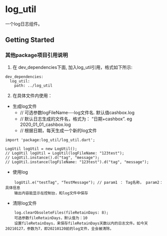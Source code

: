 # log_util

一个log日志组件。
## Getting Started

### 其他package项目引用说明
1. 在 dev_dependencies下面, 加入log_util引用，格式如下所示:
```
dev_dependencies:
  log_util:
    path: ../log_util
```
2. 在具体文件内使用：
-   生成log文件
    -   // 可选参数logFileName---log文件名.      默认值cashbox.log
    -   // 默认日志生成的文件名，格式为： “日期+cashbox”. eg 2020_01_01_cashbox.log
    -   // 根据日期，每天生成一个新的log文件
```
import 'package:log_util/log_util.dart';

LogUtil logUtil = new LogUtil();
// LogUtil logUtil = LogUtil(logFileName: "123test");
// LogUtil.instance().d("tag", "message");
// LogUtil.instance(logFileName: "123test").d("tag", "message");
```

-   使用log
```
    logUtil.e("testTag", "TestMessage"); // param1 ： Tag名称， param2： 具体信息
    输出内容能显示在控制台，和log文件中保存
```

-   清除log文件
```
    log.clearObsoleteFiles(fileRetainDays: 8);
    可选参数fileRetainDays，默认值为：10
    设置fileRetainDays，来保存fileRetainDays天数以内的日志文件。如今天20210127，参数为7，即20210120前的log文件，全会被清除。
```
